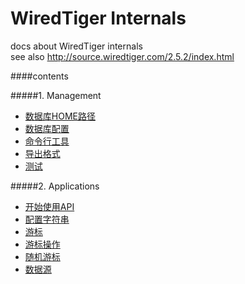 WiredTiger Internals
===================
docs about WiredTiger internals  
see also <http://source.wiredtiger.com/2.5.2/index.html>

####contents

#####1. Management
- [数据库HOME路径](101_home_directory.md)
- [数据库配置](102_configuration.md)
- [命令行工具](103_command_line_utility.md)
 - [导出格式](104_dump_formats.md)
- [测试](105_testing.md)

#####2. Applications
- [开始使用API](201_getting_started.md)
- [配置字符串](202_configuration_strings.md)
- [游标](203_cursors.md)
 - [游标操作](204_cursor_operations.md)
 - [随机游标](205_cursor_random.md)
 - [数据源](206_data_sources.md)
